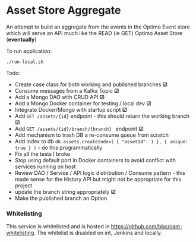Asset Store Aggregate
==================

An attempt to build an aggregate from the events in the Optimo Event store which will serve an API much like the READ (ie GET) Optimo Asset Store (**eventually**)

To run application:

    ./run-local.sh

Todo:

* Create case class for both working and published branches **&#9745;**
* Consume messages from a Kafka Topic **&#9745;**
* Add a Mongo DAO with CRUD API **&#9745;**
* Add a Mongo Docker container for testing / local dev **&#9745;** 
* Integrate Docker/Mongo with startup script **&#9745;**
* Add ``GET /assets/{id}`` endpoint - this should return the working branch **&#9745;**
* Add ``GET /assets/{id}/branch/{branch} `` endpoint **&#9745;**
* Add mechanism to trash DB a re-consume queue from scratch
* Add index to db ```db.assets.createIndex( { "assetId": 1 }, { unique: true } )``` - do this programmatically
* Fix all the tests I broke
* Stop using default port in Docker containers to avoid conflict with services running on host
* Review DAO / Service / API logic distribution / Consume pattern - this made sense for the History API but might not be appropriate for this project
* update the branch string appropriately **&#9745;**
* Make the published branch an Option 



### Whitelisting

This service is whitelisted and is hosted in https://github.com/bbc/cam-whitelisting.
The whitelist is disabled on int, Jenkins and locally.
